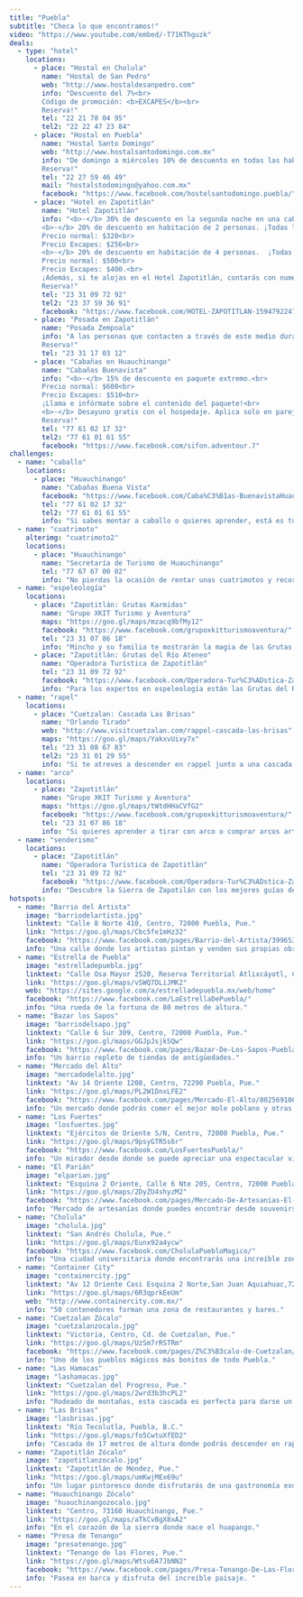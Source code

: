 ```yaml
---
title: "Puebla"
subtitle: "Checa lo que encontramos!"
video: "https://www.youtube.com/embed/-T71KThguzk"
deals:
  - type: "hotel"
    locations:
      - place: "Hostal en Cholula"
        name: "Hostal de San Pedro"
        web: "http://www.hostaldesanpedro.com"
        info: "Descuento del 7%<br>
        Código de promoción: <b>EXCAPES</b><br>
        Reserva!"
        tel: "22 21 78 04 95"
        tel2: "22 22 47 23 84"
      - place: "Hostal en Puebla"
        name: "Hostal Santo Domingo"
        web: "http://www.hostalsantodomingo.com.mx"
        info: "De domingo a miércoles 10% de descuento en todas las habitaciones privadas.<br>
        Reserva!"
        tel: "22 27 59 46 49"
        mail: "hostalstodomingo@yahoo.com.mx"
        facebook: "https://www.facebook.com/hostelsantodomingo.puebla/"
      - place: "Hotel en Zapotitlán"
        name: "Hotel Zapotitlán"
        info: "<b>·</b> 30% de descuento en la segunda noche en una cabaña para 5 personas. Además, si pagas por anticipado, se aplica un ¡10% de descuento extra!<br>
        <b>·</b> 20% de descuento en habitación de 2 personas. ¡Todas las noches!<br>
        Precio normal: $320<br>
        Precio Excapes: $256<br>
        <b>·</b> 20% de descuento en habitación de 4 personas.  ¡Todas las noches de verano!<br>
        Precio normal: $500<br>
        Precio Excapes: $400.<br>
        ¡Además, si te alojas en el Hotel Zapotitlán, contarás con numerosos descuentos en actividades turísticas, rutas guiadas, restaurantes y en la entrada a las Grutas Karmidas!<br>
        Reserva!"
        tel: "23 3­1 09­ 72 ­92"
        tel2: "23 3­7 59­ 36­ 91"
        facebook: "https://www.facebook.com/HOTEL-ZAPOTITLAN-1594792247463869/"
      - place: "Posada en Zapotitlán"
        name: "Posada Zempoala"
        info: "A las personas que contacten a través de este medio durante el mes de mayo de 2016, el costo por persona/noche será de $100. Código de promoción: <b>EXCAPES</b>.<br>
        Reserva!"
        tel: "23 31 17 03 12"
      - place: "Cabañas en Huauchinango"
        name: "Cabañas Buenavista"
        info: "<b>·</b> 15% de descuento en paquete extremo.<br>
        Precio normal: $600<br>
        Precio Excapes: $510<br>
        ¡Llama e infórmate sobre el contenido del paquete!<br>
        <b>·</b> Desayuno gratis con el hospedaje. Aplica solo en parejas y familias.<br>
        Reserva!"
        tel: "77 61 02 17 32"
        tel2: "77 61 01 61 55"
        facebook: "https://www.facebook.com/sifon.adventour.7"
challenges:
  - name: "caballo"
    locations:
      - place: "Huauchinango"
        name: "Cabañas Buena Vista"
        facebook: "https://www.facebook.com/Caba%C3%B1as-BuenavistaHuauchinango-236830259716292/"
        tel: "77 61 02 17 32"
        tel2: "77 61 01 61 55"
        info: "Si sabes montar a caballo o quieres aprender, está es tu mejor opción!"
  - name: "cuatrimoto"
    alterimg: "cuatrimoto2"
    locations:
      - place: "Huauchinango"
        name: "Secretaría de Turismo de Huauchinango"
        tel: "77 67 67 00 02"
        info: "No pierdas la ocasión de rentar unas cuatrimotos y recorrer los alrededores de la presa de Tenango. "
  - name: "espeleología"
    locations:
      - place: "Zapotitlán: Grutas Karmidas"
        name: "Grupo XKIT Turismo y Aventura"
        maps: "https://goo.gl/maps/mzacq9bfMy12"
        facebook: "https://www.facebook.com/grupoxkitturismoaventura/"
        tel: "23 31 07 86 18"
        info: "Mincho y su familia te mostrarán la magia de las Grutas Karmidas."
      - place: "Zapotitlán: Grutas del Río Ateneo"
        name: "Operadora Turística de Zapotitlán"
        tel: "23 31 09 72 92"
        facebook: "https://www.facebook.com/Operadora-Tur%C3%ADstica-Zapotitl%C3%A1n-165228227186839/"
        info: "Para los expertos en espeleología están las Grutas del Río Ateneo, contacta con Wenceslao Nieto y visítalas! "
  - name: "rapel"
    locations:
      - place: "Cuetzalan: Cascada Las Brisas"
        name: "Orlando Tirado"
        web: "http://www.visitcuetzalan.com/rappel-cascada-las-brisas"
        maps: "https://goo.gl/maps/YakxvUixy7x"
        tel: "23 31 08 67 83"
        tel2: "23 31 01 29 55"
        info: "Si te atreves a descender en rappel junto a una cascada, llama a los instructores con más experiencia de Las Brisas. Te dejamos el contacto de Orlando Tirado. "
  - name: "arco"
    locations:
      - place: "Zapotitlán"
        name: "Grupo XKIT Turismo y Aventura"
        maps: "https://goo.gl/maps/tWtdHHaCVfG2"
        facebook: "https://www.facebook.com/grupoxkitturismoaventura/"
        tel: "23 31 07 86 18"
        info: "Si quieres aprender a tirar con arco o comprar arcos artesanales contacta con Rafa Rojas."
  - name: "senderismo"
    locations:
      - place: "Zapotitlán"
        name: "Operadora Turística de Zapotitlán"
        tel: "23 31 09 72 92"
        facebook: "https://www.facebook.com/Operadora-Tur%C3%ADstica-Zapotitl%C3%A1n-165228227186839/"
        info: "Descubre la Sierra de Zapotilán con los mejores guías de la zona."
hotspots:
  - name: "Barrio del Artista"
    image: "barriodelartista.jpg"
    linktext: "Calle 8 Norte 410, Centro, 72000 Puebla, Pue."
    link: "https://goo.gl/maps/Cbc5fe1mHz32"
    facebook: "https://www.facebook.com/pages/Barrio-del-Artista/399653390070888"
    info: "Una calle donde los artistas pintan y venden sus propias obras."
  - name: "Estrella de Puebla"
    image: "estrelladepuebla.jpg"
    linktext: "Calle Osa Mayor 2520, Reserva Territorial Atlixcáyotl, Centros Comerciales Desarrollo Atlixcayotl, 72190 Puebla, Pue."
    link: "https://goo.gl/maps/vSWQ7DLiJMK2"
    web: "https://sites.google.com/a/estrelladepuebla.mx/web/home"
    facebook: "https://www.facebook.com/LaEstrellaDePuebla/"
    info: "Una rueda de la fortuna de 80 metros de altura."
  - name: "Bazar los Sapos"
    image: "barriodelsapo.jpg"
    linktext: "Calle 6 Sur 309, Centro, 72000 Puebla, Pue."
    link: "https://goo.gl/maps/GGJpJsjkSQw"
    facebook: "https://www.facebook.com/pages/Bazar-De-Los-Sapos-Puebla/864602130249477"
    info: "Un barrio repleto de tiendas de antigüedades."
  - name: "Mercado del Alto"
    image: "mercadodelalto.jpg"
    linktext: "Av 14 Oriente 1208, Centro, 72290 Puebla, Pue."
    link: "https://goo.gl/maps/PL2W1DnxLFE2"
    facebook: "https://www.facebook.com/pages/Mercado-El-Alto/802569106473613"
    info: "Un mercado donde podrás comer el mejor mole poblano y otras platillos típicos. "
  - name: "Los Fuertes"
    image: "losfuertes.jpg"
    linktext: "Ejércitos de Oriente S/N, Centro, 72000 Puebla, Pue."
    link: "https://goo.gl/maps/9psyGTR5s6r"
    facebook: "https://www.facebook.com/LosFuertesPuebla/"
    info: "Un mirador desde donde se puede apreciar una espectacular vista de la ciudad y sus tres volcanes."
  - name: "El Parián"
    image: "elparian.jpg"
    linktext: "Esquina 2 Oriente, Calle 6 Nte 205, Centro, 72000 Puebla, Pue."
    link: "https://goo.gl/maps/2DyZU4shyzM2"
    facebook: "https://www.facebook.com/pages/Mercado-De-Artesanias-El-Parian/280555548643551"
    info: "Mercado de artesanías donde puedes encontrar desde souvenirs hasta dulces típicos."
  - name: "Cholula"
    image: "cholula.jpg"
    linktext: "San Andrés Cholula, Pue."
    link: "https://goo.gl/maps/Eunx92a4ycw"
    facebook: "https://www.facebook.com/CholulaPuebloMagico/"
    info: "Una ciudad universitaria donde encontrarás una increíble zona de bares."
  - name: "Container City"
    image: "containercity.jpg"
    linktext: "Av 12 Oriente Casi Esquina 2 Norte,San Juan Aquiahuac,72810 Tlaxcalancingo, Pue."
    link: "https://goo.gl/maps/6R3qprkEeUm"
    web: "http://www.containercity.com.mx/"
    info: "50 contenedores forman una zona de restaurantes y bares."
  - name: "Cuetzalan Zócalo"
    image: "cuetzalanzocalo.jpg"
    linktext: "Victoria, Centro, Cd. de Cuetzalan, Pue."
    link: "https://goo.gl/maps/UzSm7rRSTRm"
    facebook: "https://www.facebook.com/pages/Z%C3%B3calo-de-Cuetzalan/211795092178860"
    info: "Uno de los pueblos mágicos más bonitos de todo Puebla."
  - name: "Las Hamacas"
    image: "lashamacas.jpg"
    linktext: "Cuetzalan del Progreso, Pue."
    link: "https://goo.gl/maps/2wrd3b3hcPL2"
    info: "Rodeado de montañas, esta cascada es perfecta para darse un chapuzón."
  - name: "Las Brisas"
    image: "lasbrisas.jpg"
    linktext: "Río Tecolutla, Puebla, B.C."
    link: "https://goo.gl/maps/fo5CwtuXfED2"
    info: "Cascada de 17 metros de altura donde podrás descender en rappel."
  - name: "Zapotitlán Zócalo"
    image: "zapotitlanzocalo.jpg"
    linktext: "Zapotitlán de Méndez, Pue."
    link: "https://goo.gl/maps/umKwjMEx69u"
    info: "Un lugar pintoresco donde disfrutarás de una gastronomía exquisita."
  - name: "Huauchinango Zócalo"
    image: "huauchinangozocalo.jpg"
    linktext: "Centro, 73160 Huauchinango, Pue."
    link: "https://goo.gl/maps/aTkCvBgX8xA2"
    info: "En el corazón de la sierra donde nace el huapango."
  - name: "Presa de Tenango"
    image: "presatenango.jpg"
    linktext: "Tenango de las Flores, Pue."
    link: "https://goo.gl/maps/Wtsu6A7JbNN2"
    facebook: "https://www.facebook.com/pages/Presa-Tenango-De-Las-Flores/478639142175249"
    info: "Pasea en barca y disfruta del increíble paisaje. "
---
```


